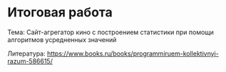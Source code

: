 # Итоговая работа

Тема: Сайт-агрегатор кино с построением статистики при помощи алгоритмов усредненных значений

Литература: https://www.books.ru/books/programmiruem-kollektivnyi-razum-586615/

